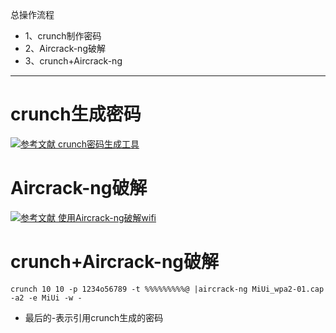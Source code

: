 总操作流程
- 1、crunch制作密码
- 2、Aircrack-ng破解
- 3、crunch+Aircrack-ng

***

# crunch生成密码

[![](https://img.shields.io/badge/参考文献-crunch密码生成工具-yellow.svg "参考文献 crunch密码生成工具")](https://github.com/OurNotes/CCN/blob/master/4.linux/02.kali%20linux/03.kail%20linux%E4%B9%8B%E7%A0%B4%E8%A7%A3/01.kali%20linux%E4%B9%8B%E4%BD%BF%E7%94%A8Aircrack-ng%E7%A0%B4%E8%A7%A3wifi.md)


# Aircrack-ng破解

[![](https://img.shields.io/badge/参考文献-使用Aircrack-ng破解wifi-yellow.svg "参考文献 使用Aircrack-ng破解wifi")](https://github.com/OurNotes/CCN/blob/master/4.linux/02.kali%20linux/04.kali%20linux%E4%B9%8B%E5%B7%A5%E5%85%B7/01.kali%20linux%E4%B9%8Bcrunch%E5%AF%86%E7%A0%81%E7%94%9F%E6%88%90%E5%B7%A5%E5%85%B7.md)

# crunch+Aircrack-ng破解

```
crunch 10 10 -p 1234o56789 -t %%%%%%%%%@ |aircrack-ng MiUi_wpa2-01.cap -a2 -e MiUi -w -
```

- 最后的-表示引用crunch生成的密码



